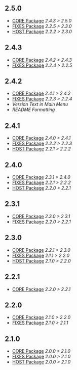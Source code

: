 ## 2.5.0
- [CORE Package](https://thunderstore.io/c/lethal-company/p/Georg9741/LethalVanillaPlusCORE/changelog/) _2.4.3 > 2.5.0_
- [FIXES Package](https://thunderstore.io/c/lethal-company/p/Georg9741/LethalVanillaPlusFIXES/changelog/) _2.2.5 > 2.3.0_
- [HOST Package](https://thunderstore.io/c/lethal-company/p/Georg9741/LethalVanillaPlusFIXES/changelog/) _2.2.2 > 2.3.0_

## 2.4.3
- [CORE Package](https://thunderstore.io/c/lethal-company/p/Georg9741/LethalVanillaPlusCORE/changelog/) _2.4.2 > 2.4.3_
- [FIXES Package](https://thunderstore.io/c/lethal-company/p/Georg9741/LethalVanillaPlusFIXES/changelog/) _2.2.4 > 2.2.5_

## 2.4.2
- [CORE Package](https://thunderstore.io/c/lethal-company/p/Georg9741/LethalVanillaPlusCORE/changelog/) _2.4.1 > 2.4.2_
- [FIXES Package](https://thunderstore.io/c/lethal-company/p/Georg9741/LethalVanillaPlusFIXES/changelog/) _2.2.3 > 2.2.4_
- _Version Text in Main Menu_
- _README Formatting_

## 2.4.1
- [CORE Package](https://thunderstore.io/c/lethal-company/p/Georg9741/LethalVanillaPlusCORE/changelog/) _2.4.0 > 2.4.1_
- [FIXES Package](https://thunderstore.io/c/lethal-company/p/Georg9741/LethalVanillaPlusFIXES/changelog/) _2.2.2 > 2.2.3_
- [HOST Package](https://thunderstore.io/c/lethal-company/p/Georg9741/LethalVanillaPlusHOST/changelog/) _2.2.1 > 2.2.2_

## 2.4.0
- [CORE Package](https://thunderstore.io/c/lethal-company/p/Georg9741/LethalVanillaPlusCORE/changelog/) _2.3.1 > 2.4.0_
- [FIXES Package](https://thunderstore.io/c/lethal-company/p/Georg9741/LethalVanillaPlusFIXES/changelog/) _2.2.1 > 2.2.2_
- [HOST Package](https://thunderstore.io/c/lethal-company/p/Georg9741/LethalVanillaPlusHOST/changelog/) _2.2.0 > 2.2.1_

## 2.3.1
- [CORE Package](https://thunderstore.io/c/lethal-company/p/Georg9741/LethalVanillaPlusCORE/changelog/) _2.3.0 > 2.3.1_
- [FIXES Package](https://thunderstore.io/c/lethal-company/p/Georg9741/LethalVanillaPlusFIXES/changelog/) _2.2.0 > 2.2.1_

## 2.3.0
- [CORE Package](https://thunderstore.io/c/lethal-company/p/Georg9741/LethalVanillaPlusCORE/changelog/) _2.2.1 > 2.3.0_
- [FIXES Package](https://thunderstore.io/c/lethal-company/p/Georg9741/LethalVanillaPlusFIXES/changelog/) _2.1.1 > 2.2.0_
- [HOST Package](https://thunderstore.io/c/lethal-company/p/Georg9741/LethalVanillaPlusHOST/changelog/) _2.1.0 > 2.2.0_

## 2.2.1
- [CORE Package](https://thunderstore.io/c/lethal-company/p/Georg9741/LethalVanillaPlusCORE/changelog/) _2.2.0 > 2.2.1_

## 2.2.0
- [CORE Package](https://thunderstore.io/c/lethal-company/p/Georg9741/LethalVanillaPlusCORE/changelog/) _2.1.0 > 2.2.0_
- [FIXES Package](https://thunderstore.io/c/lethal-company/p/Georg9741/LethalVanillaPlusFIXES/changelog/) _2.1.0 > 2.1.1_

## 2.1.0
- [CORE Package](https://thunderstore.io/c/lethal-company/p/Georg9741/LethalVanillaPlusCORE/changelog/) _2.0.0 > 2.1.0_
- [FIXES Package](https://thunderstore.io/c/lethal-company/p/Georg9741/LethalVanillaPlusFIXES/changelog/) _2.0.0 > 2.1.0_
- [HOST Package](https://thunderstore.io/c/lethal-company/p/Georg9741/LethalVanillaPlusHOST/changelog/) _2.0.0 > 2.1.0_
